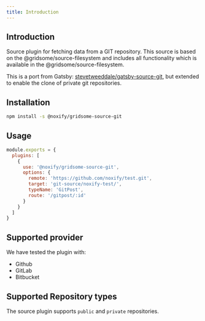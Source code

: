 ```yaml
---
title: Introduction
---
```


## Introduction

Source plugin for fetching data from a GIT repository. This source is based on the @gridsome/source-filesystem and includes all functionality which is available in the @gridsome/source-filesystem.

This is a port from Gatsby: [stevetweeddale/gatsby-source-git](https://github.com/stevetweeddale/gatsby-source-git), but extended to enable the clone of private git repositories.

## Installation

```sh
npm install -s @noxify/gridsome-source-git
```

## Usage

```js:title=gridsome.config.js
module.exports = {
  plugins: [
    {
      use: '@noxify/gridsome-source-git',
      options: {
        remote: 'https://github.com/noxify/test.git',
        target: 'git-source/noxify-test/',
        typeName: 'GitPost',
        route: '/gitpost/:id'
      }
    }
  ]
}
```

## Supported provider

We have tested the plugin with:

* Github
* GitLab
* Bitbucket

## Supported Repository types

The source plugin supports `public` and `private` repositories.